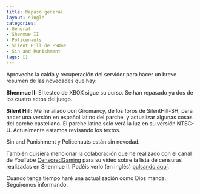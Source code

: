 ```yaml
---
title: Repaso general
layout: single
categories:
- General
- Shenmue II
- Policenauts
- Silent Hill de PSOne
- Sin and Punishment
tags: []
---
```

Aprovecho la caída y recuperación del servidor para hacer un breve resumen de las novedades 
que hay:

**Shenmue II:** El testeo de XBOX sigue su curso. Se han repasado ya dos de los cuatro actos 
del juego.

**Silent Hill:** Me he aliado con Giromancy, de los foros de SilentHill-SH, para hacer una 
versión en español latino del parche, y actualizar algunas cosas del parche castellano. El parche 
latino solo verá la luz en su versión NTSC-U. Actualmente estamos revisando los textos.

Sin and Punishment y Policenauts están sin novedad.

También quisiera mencionar la colaboración que he realizado con el canal de YouTube 
[CensoredGaming](https://www.youtube.com/channel/UCFItIX8SIs4zqhJCHpbeV1A/videos) 
para su vídeo sobre la lista de censuras realizadas en Shenmue II. Podéis verlo (en inglés) 
[pulsando aquí](https://www.youtube.com/watch?v=lSa5V0q7JZU).

Cuando tenga tiempo haré una actualización como Dios manda. Seguiremos informando.
